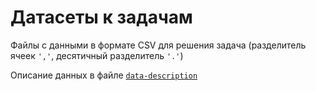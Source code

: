 # Датасеты к задачам
Файлы с данными в формате CSV для решения задача (разделитель ячеек `','`, десятичный разделитель `'.'`)

Описание данных в файле [`data-description`](https://github.com/artamonoff/econometrica/blob/main/econometrica1/data-csv/data-description.md)

